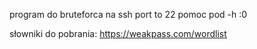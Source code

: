 program do bruteforca na ssh port to 22 pomoc pod -h :0

słowniki do pobrania: https://weakpass.com/wordlist
